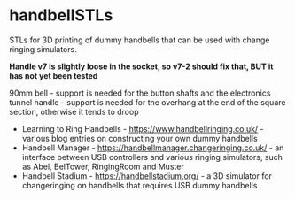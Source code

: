 # handbellSTLs

STLs for 3D printing of dummy handbells that can be used with change ringing simulators.

**Handle v7 is slightly loose in the socket, so v7-2 should fix that, BUT it has not yet been tested**

90mm bell - support is needed for the button shafts and the electronics tunnel
handle - support is needed for the overhang at the end of the square section, otherwise it tends to droop

* Learning to Ring Handbells - https://www.handbellringing.co.uk/ - various blog entries on constructing your own dummy handbells
* Handbell Manager - https://handbellmanager.changeringing.co.uk/ - an interface between USB controllers and various ringing simulators, such as Abel, BelTower, RingingRoom and Muster
* Handbell Stadium - https://handbellstadium.org/ - a 3D simulator for changeringing on handbells that requires USB dummy handbells
